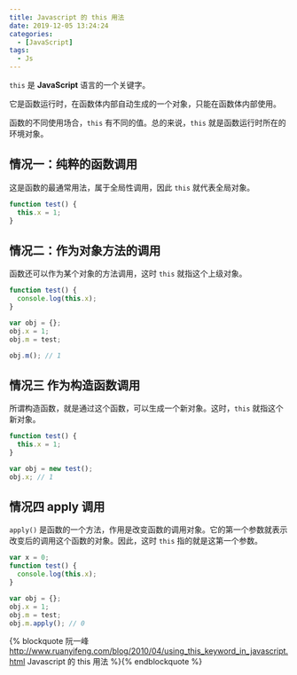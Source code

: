 ```yaml
---
title: Javascript 的 this 用法
date: 2019-12-05 13:24:24
categories:
  - [JavaScript]
tags:
  - Js
---
```


`this` 是 **JavaScript** 语言的一个关键字。

它是函数运行时，在函数体内部自动生成的一个对象，只能在函数体内部使用。

函数的不同使用场合，`this` 有不同的值。总的来说，`this` 就是函数运行时所在的环境对象。

<!--more-->

## 情况一：纯粹的函数调用

这是函数的最通常用法，属于全局性调用，因此 `this` 就代表全局对象。

```js
function test() {
  this.x = 1;
}
```

## 情况二：作为对象方法的调用

函数还可以作为某个对象的方法调用，这时 `this` 就指这个上级对象。

```js
function test() {
  console.log(this.x);
}

var obj = {};
obj.x = 1;
obj.m = test;

obj.m(); // 1
```

## 情况三 作为构造函数调用

所谓构造函数，就是通过这个函数，可以生成一个新对象。这时，`this` 就指这个新对象。

```js
function test() {
  this.x = 1;
}

var obj = new test();
obj.x; // 1
```

## 情况四 apply 调用

`apply()` 是函数的一个方法，作用是改变函数的调用对象。它的第一个参数就表示改变后的调用这个函数的对象。因此，这时 `this` 指的就是这第一个参数。

```js
var x = 0;
function test() {
  console.log(this.x);
}

var obj = {};
obj.x = 1;
obj.m = test;
obj.m.apply(); // 0
```

{% blockquote
阮一峰
http://www.ruanyifeng.com/blog/2010/04/using_this_keyword_in_javascript.html
Javascript 的 this 用法
%}{% endblockquote %}
